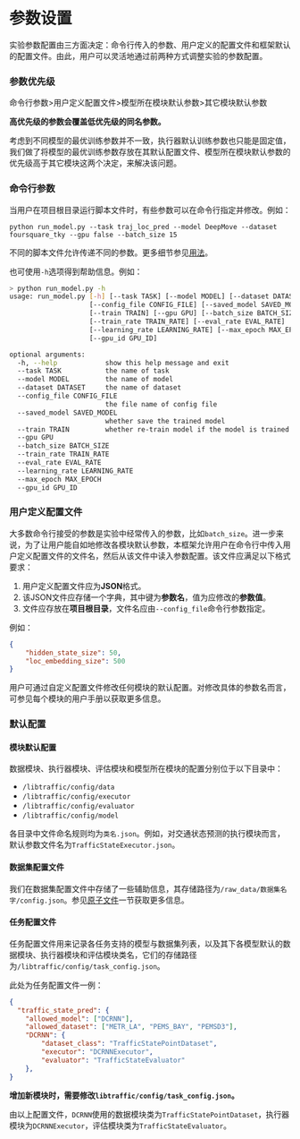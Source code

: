 # 参数设置

实验参数配置由三方面决定：命令行传入的参数、用户定义的配置文件和框架默认的配置文件。由此，用户可以灵活地通过前两种方式调整实验的参数配置。

### 参数优先级

命令行参数>用户定义配置文件>模型所在模块默认参数>其它模块默认参数

**高优先级的参数会覆盖低优先级的同名参数。**

考虑到不同模型的最优训练参数并不一致，执行器默认训练参数也只能是固定值，我们做了将模型的最优训练参数存放在其默认配置文件、模型所在模块默认参数的优先级高于其它模块这两个决定，来解决该问题。

### 命令行参数

当用户在项目根目录运行脚本文件时，有些参数可以在命令行指定并修改。例如：

```shell
python run_model.py --task traj_loc_pred --model DeepMove --dataset foursquare_tky --gpu false --batch_size 15
```

不同的脚本文件允许传递不同的参数。更多细节参见[用法](./usage/run_model.md)。

也可使用`-h`选项得到帮助信息。例如：

```sh
> python run_model.py -h
usage: run_model.py [-h] [--task TASK] [--model MODEL] [--dataset DATASET]
                    [--config_file CONFIG_FILE] [--saved_model SAVED_MODEL]
                    [--train TRAIN] [--gpu GPU] [--batch_size BATCH_SIZE]
                    [--train_rate TRAIN_RATE] [--eval_rate EVAL_RATE]
                    [--learning_rate LEARNING_RATE] [--max_epoch MAX_EPOCH]
                    [--gpu_id GPU_ID]

optional arguments:
  -h, --help            show this help message and exit
  --task TASK           the name of task
  --model MODEL         the name of model
  --dataset DATASET     the name of dataset
  --config_file CONFIG_FILE
                        the file name of config file
  --saved_model SAVED_MODEL
                        whether save the trained model
  --train TRAIN         whether re-train model if the model is trained before
  --gpu GPU
  --batch_size BATCH_SIZE
  --train_rate TRAIN_RATE
  --eval_rate EVAL_RATE
  --learning_rate LEARNING_RATE
  --max_epoch MAX_EPOCH
  --gpu_id GPU_ID
```

### 用户定义配置文件

大多数命令行接受的参数是实验中经常传入的参数，比如`batch_size`。进一步来说，为了让用户能自如地修改各模块默认参数，本框架允许用户在命令行中传入用户定义配置文件的文件名，然后从该文件中读入参数配置。该文件应满足以下格式要求：

1. 用户定义配置文件应为**JSON**格式。
2. 该JSON文件应存储一个字典，其中键为**参数名**，值为应修改的**参数值**。
3. 文件应存放在**项目根目录**，文件名应由`--config_file`命令行参数指定。

例如：

```json
{
	"hidden_state_size": 50,
	"loc_embedding_size": 500
}
```

用户可通过自定义配置文件修改任何模块的默认配置。对修改具体的参数名而言，可参见每个模块的用户手册以获取更多信息。

### 默认配置

#### 模块默认配置

数据模块、执行器模块、评估模块和模型所在模块的配置分别位于以下目录中：

- `/libtraffic/config/data`
- `/libtraffic/config/executor`
- `/libtraffic/config/evaluator`
- `/libtraffic/config/model`

各目录中文件命名规则均为`类名.json`。例如，对交通状态预测的执行模块而言，默认参数文件名为`TrafficStateExecutor.json`。

#### 数据集配置文件

我们在数据集配置文件中存储了一些辅助信息，其存储路径为`/raw_data/数据集名字/config.json`。参见[原子文件](./data/atomic_files.md)一节获取更多信息。

#### 任务配置文件

任务配置文件用来记录各任务支持的模型与数据集列表，以及其下各模型默认的数据模块、执行器模块和评估模块类名，它们的存储路径为`/libtraffic/config/task_config.json`。

此处为任务配置文件一例：
```json
{
  "traffic_state_pred": {
    "allowed_model": ["DCRNN"],
    "allowed_dataset": ["METR_LA", "PEMS_BAY", "PEMSD3"],
    "DCRNN": {
        "dataset_class": "TrafficStatePointDataset",
        "executor": "DCRNNExecutor",
        "evaluator": "TrafficStateEvaluator"
    },
}
```

**增加新模块时，需要修改`libtraffic/config/task_config.json`。**

由以上配置文件，`DCRNN`使用的数据模块类为`TrafficStatePointDataset`，执行器模块为`DCRNNExecutor`，评估模块类为`TrafficStateEvaluator`。
